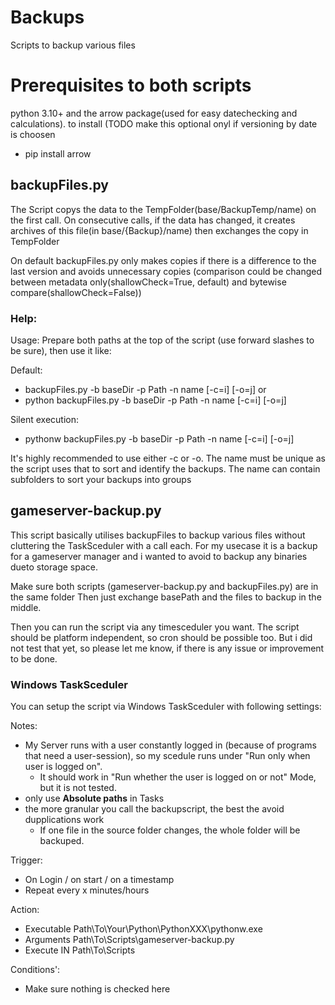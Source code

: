 # Backups
Scripts to backup various files 

# Prerequisites to both scripts
python 3.10+ and the arrow package(used for easy datechecking  and calculations). to install (TODO make this optional onyl if versioning by date is choosen
- pip install arrow

## backupFiles.py
The Script copys the data to the TempFolder(base/BackupTemp/name) on the first call. On consecutive calls, if the data has changed, it creates archives of this file(in base/{Backup}/name) then exchanges the copy in TempFolder

On default backupFiles.py only makes copies if there is a difference to the last version and avoids unnecessary copies (comparison could be changed between metadata only(shallowCheck=True, default) and bytewise compare(shallowCheck=False))

### Help:
Usage: Prepare both paths at the top of the script (use forward slashes to be sure), then use it like:

Default:
- backupFiles.py -b baseDir -p Path -n name [-c=i] [-o=j] or
- python backupFiles.py -b baseDir -p Path -n name [-c=i] [-o=j]

Silent execution:
- pythonw backupFiles.py -b baseDir -p Path -n name [-c=i] [-o=j]

It's highly recommended to use either -c or -o.
The name must be unique as the script uses that to sort and identify the backups.
The name can contain subfolders to sort your backups into groups

## gameserver-backup.py
This script basically utilises backupFiles to backup various files without cluttering the TaskSceduler with a call each.
For my usecase it is a backup for a gameserver manager and i wanted to avoid to backup any binaries dueto storage space. 

Make sure both scripts (gameserver-backup.py and backupFiles.py) are in the same folder
Then just exchange basePath and the files to backup in the middle.

Then you can run the script via any timesceduler you want. The script should be platform independent, so cron should be possible too. But i did not test that yet, so please let me know, if there is any issue or improvement to be done.

### Windows TaskSceduler
You can setup the script via Windows TaskSceduler with following settings: 

Notes: 
- My Server runs with a user constantly logged in (because of programs that need a user-session), so my scedule runs under "Run only when user is logged on".
    - It should work in "Run whether the user is logged on or not" Mode, but it is not tested.
- only use **Absolute paths** in Tasks
- the more granular you call the backupscript, the best the avoid dupplications work
    - If one file in the source folder changes, the whole folder will be backuped.

Trigger: 
- On Login / on start / on a timestamp
- Repeat every x minutes/hours

Action:
- Executable Path\To\Your\Python\PythonXXX\pythonw.exe
- Arguments Path\To\Scripts\gameserver-backup.py
- Execute IN Path\To\Scripts
  
Conditions':
- Make sure nothing is checked here
